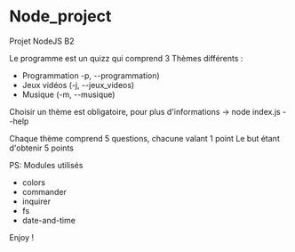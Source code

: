 # Node_project
Projet NodeJS B2 

Le programme est un quizz qui comprend 3 Thèmes différents :
- Programmation  -p, --programmation)
- Jeux vidéos  (-j, --jeux_videos)
- Musique  (-m, --musique)

Choisir un thème est obligatoire, pour plus d'informations -> node index.js --help 

Chaque thème comprend 5 questions, chacune valant 1 point
Le but étant d'obtenir 5 points

PS: Modules utilisés 
  - colors
  - commander
  - inquirer
  - fs
  - date-and-time


Enjoy !
